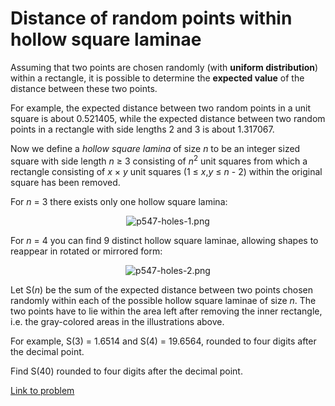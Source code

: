 # Distance of random points within hollow square laminae

<p>Assuming that two points are chosen randomly (with <b>uniform distribution</b>) within a rectangle, it is possible to determine the <b>expected value</b> of the distance between these two points.</p>

<p>For example, the expected distance between two random points in a unit square is about 0.521405, while the expected distance between two random points in a rectangle with side lengths 2 and 3 is about 1.317067.</p>

<p>Now we define a <i>hollow square lamina</i> of size <var>n</var> to be an integer sized square with side length <var>n</var> ≥ 3 consisting of <var>n</var><sup>2</sup> unit squares from which a rectangle consisting of <var>x</var> × <var>y</var> unit squares (1 ≤ <var>x</var>,<var>y</var> ≤ <var>n</var> - 2) within the original square has been removed.</p>

<p>For <var>n</var> = 3 there exists only one hollow square lamina:</p>

<p align="center"><img src="project/images/p547-holes-1.png" alt="p547-holes-1.png" /></p>

<p>For <var>n</var> = 4 you can find 9 distinct hollow square laminae, allowing shapes to reappear in rotated or mirrored form:</p>

<p align="center"><img src="project/images/p547-holes-2.png" alt="p547-holes-2.png" /></p>

<p>Let S(<var>n</var>) be the sum of the expected distance between two points chosen randomly within each of the possible hollow square laminae of size <var>n</var>. The two points have to lie within the area left after removing the inner rectangle, i.e. the gray-colored areas in the illustrations above.</p>

<p>For example, S(3) = 1.6514 and S(4) = 19.6564, rounded to four digits after the decimal point.</p>

<p>Find S(40) rounded to four digits after the decimal point.</p>

[Link to problem](https://projecteuler.net/problem=547)
